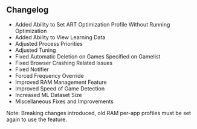 ## Changelog

- Added Ability to Set ART Optimization Profile Without Running Optimization
- Added Ability to View Learning Data
- Adjusted Process Priorities
- Adjusted Tuning
- Fixed Automatic Deletion on Games Specified on Gamelist
- Fixed Browser Crashing Related Issues
- Fixed Notifier
- Forced Frequency Override
- Improved RAM Management Feature
- Improved Speed of Game Detection
- Increased ML Dataset Size
- Miscellaneous Fixes and Improvements

Note: Breaking changes introduced, old RAM per-app profiles must be set again to use the feature.
